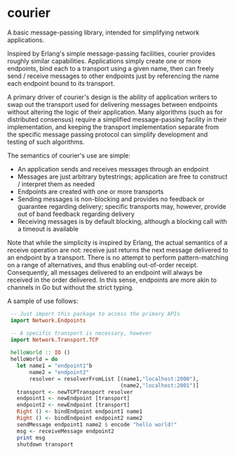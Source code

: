 courier
=======

A basic message-passing library, intended for simplifying network applications.

Inspired by Erlang's simple message-passing facilities, courier provides roughly similar capabilities.  Applications simply 
create one or more endpoints, bind each to a transport using a given name, then can freely send / receive messages to
other endpoints just by referencing the name each endpoint bound to its transport.

A primary driver of courier's design is the ability of application writers to swap out the transport used for
delivering messages between endpoints without altering the logic of their application.  Many algorithms (such as for
distributed consensus) require a simplified message-passing facility in their implementation, and keeping the
transport implementation separate from the specific message passing protocol can simplify development and testing of
such algorithms.

The semantics of courier's use are simple:

 * An application sends and receives messages through an endpoint
 * Messages are just arbitrary bytestrings; application are free to construct / interpret them as needed
 * Endpoints are created with one or more transports
 * Sending messages is non-blocking and provides no feedback or guarantee regarding delivery; specific transports may, 
   however, provide out of band feedback regarding delivery
 * Receiving messages is by default blocking, although a blocking call with a timeout is available
  
Note that while the simplicity is inspired by Erlang, the actual semantics of a receive operation are not: receive just returns 
the next message delivered to an endpoint by a transport.  There is no attempt to perform pattern-matching on a range
of alternatives, and thus enabling out-of-order receipt.  Consequently, all messages delivered to an endpoint will always
be received in the order delivered. In this sense, endpoints are more akin to channels in Go but without the strict typing.

A sample of use follows:

```haskell
 -- Just import this package to access the primary APIs
 import Network.Endpoints

 -- A specific transport is necessary, however
 import Network.Transport.TCP
 
 helloWorld :: IO ()
 helloWorld = do
   let name1 = "endpoint1"b
       name2 = "endpoint2"
       resolver = resolverFromList [(name1,"localhost:2000"),
                                    (name2,"localhost:2001")]
   transport <- newTCPTransport resolver
   endpoint1 <- newEndpoint [transport]
   endpoint2 <- newEndpoint [transport]
   Right () <- bindEndpoint endpoint1 name1
   Right () <- bindEndpoint endpoint2 name2
   sendMessage endpoint1 name2 $ encode "hello world!"
   msg <- receiveMessage endpoint2
   print msg
   shutdown transport
   
```
